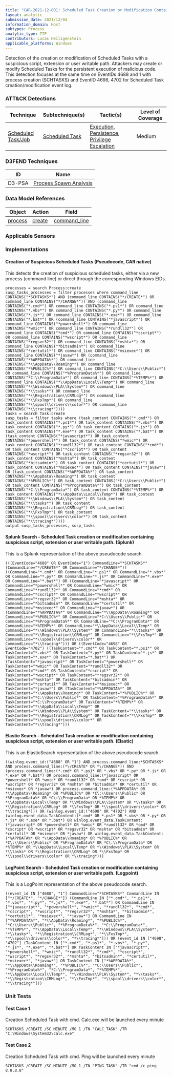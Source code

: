 ```yaml
---
title: "CAR-2021-12-001: Scheduled Task Creation or Modification Containing Suspicious Scripts, Extensions or User Writable Paths"
layout: analytic
submission_date: 2021/12/04
information_domain: Host
subtypes: Process
analytic_type: TTP
contributors: Lucas Heiligenstein
applicable_platforms: Windows
---
```


Detection of the creation or modification of Scheduled Tasks with a suspicious script, extension or user writable path. Attackers may create or modify Scheduled Tasks for the persistent execution of malicious code. This detection focuses at the same time on EventIDs 4688 and 1 with process creation (SCHTASKS) and EventID 4698, 4702 for Scheduled Task creation/modification event log.


### ATT&CK Detections

|Technique|Subtechnique(s)|Tactic(s)|Level of Coverage|
|---|---|---|---|
|[Scheduled Task/Job](https://attack.mitre.org/techniques/T1053/)|[Scheduled Task](https://attack.mitre.org/techniques/T1053/005/)|[Execution](https://attack.mitre.org/tactics/TA0002/), [Persistence](https://attack.mitre.org/tactics/TA0003/), [Privilege Escalation](https://attack.mitre.org/tactics/TA0004/)|Medium|


### D3FEND Techniques

|ID|Name|
|---|---| 
|D3-PSA | [Process Spawn Analysis](https://d3fend.mitre.org/technique/d3f:ProcessSpawnAnalysis)| 



### Data Model References

|Object|Action|Field|
|---|---|---|
|[process](/data_model/process) | [create](/data_model/process#create) | [command_line](/data_model/process#command_line) |



### Applicable Sensors


### Implementations

#### Creation of Suspicious Scheduled Tasks (Pseudocode, CAR native)


This detects the creation of suspicious scheduled tasks, either via a new process (command line) or direct through the corresponding Windows EIDs.


```
processes = search Process:create
susp_tasks_processes = filter processes where command_line CONTAINS("*SCHTASKS*") AND (command_line CONTAINS("*/CREATE*") OR command_line CONTAINS("*/CHANGE*")) AND (command_line CONTAINS("*.cmd*") OR command_line CONTAINS("*.ps1*") OR command_line CONTAINS("*.vbs*") OR command_line CONTAINS("*.py*") OR command_line CONTAINS("*.js*") OR command_line CONTAINS("*.exe*") OR command_line CONTAINS("*.bat*") OR (command_line CONTAINS("*javascript*") OR command_line CONTAINS("*powershell*") OR command_line CONTAINS("*wmic*") OR command_line CONTAINS("*rundll32*") OR command_line CONTAINS("*cmd*") OR command_line CONTAINS("*cscript*") OR command_line CONTAINS("*wscript*") OR command_line CONTAINS("*regsvr32*") OR command_line CONTAINS("*mshta*") OR command_line CONTAINS("*bitsadmin*") OR command_line CONTAINS("*certutil*") OR command_line CONTAINS("*msiexec*") OR command_line CONTAINS("*javaw*") OR (command_line CONTAINS("*%APPDATA%*") OR command_line CONTAINS("*\\AppData\\Roaming*") OR command_line CONTAINS("*%PUBLIC%*") OR command_line CONTAINS("*C:\\Users\\Public*") OR command_line CONTAINS("*%ProgramData%*") OR command_line CONTAINS("*C:\\ProgramData*") OR command_line CONTAINS("*%TEMP%*") OR command_line CONTAINS("*\\AppData\\Local\\Temp*") OR command_line CONTAINS("*\\Windows\\PLA\\System*") OR command_line CONTAINS("*\\tasks*") OR command_line CONTAINS("*\\Registration\\CRMLog*") OR command_line CONTAINS("*\\FxsTmp*") OR command_line CONTAINS("*\\spool\\drivers\\color*") OR command_line CONTAINS("*\\tracing*"))))
tasks = search Task:create
susp_tasks = filter tasks where (task_content CONTAINS("*.cmd*") OR task_content CONTAINS("*.ps1*") OR task_content CONTAINS("*.vbs*") OR task_content CONTAINS("*.py*") OR task_content CONTAINS("*.js*") OR task_content CONTAINS("*.exe*") OR task_content CONTAINS("*.bat*") OR (task_content CONTAINS("*javascript*") OR task_content CONTAINS("*powershell*") OR task_content CONTAINS("*wmic*") OR task_content CONTAINS("*rundll32*") OR task_content CONTAINS("*cmd*") OR task_content CONTAINS("*cscript*") OR task_content CONTAINS("*wscript*") OR task_content CONTAINS("*regsvr32*") OR task_content CONTAINS("*mshta*") OR task_content CONTAINS("*bitsadmin*") OR task_content CONTAINS("*certutil*") OR task_content CONTAINS("*msiexec*") OR task_content CONTAINS("*javaw*") OR (task_content CONTAINS("*%APPDATA%*") OR task_content CONTAINS("*\\AppData\\Roaming*") OR task_content CONTAINS("*%PUBLIC%*") OR task_content CONTAINS("*C:\\Users\\Public*") OR task_content CONTAINS("*%ProgramData%*") OR task_content CONTAINS("*C:\\ProgramData*") OR task_content CONTAINS("*%TEMP%*") OR task_content CONTAINS("*\\AppData\\Local\\Temp*") OR task_content CONTAINS("*\\Windows\\PLA\\System*") OR task_content CONTAINS("*\\tasks*") OR task_content CONTAINS("*\\Registration\\CRMLog*") OR task_content CONTAINS("*\\FxsTmp*") OR task_content CONTAINS("*\\spool\\drivers\\color*") OR task_content CONTAINS("*\\tracing*"))))
output susp_tasks_processes, susp_tasks
```


#### Splunk Search - Scheduled Task creation or modification containing suspicious script, extension or user writable path. (Splunk)


This is a Splunk representation of the above pseudocode search.


```
(((EventCode="4688" OR EventCode="1") CommandLine="*SCHTASKS*" (CommandLine="*/CREATE*" OR CommandLine="*/CHANGE*")) ((CommandLine="*.cmd*" OR CommandLine="*.ps1*" OR CommandLine="*.vbs*" OR CommandLine="*.py*" OR CommandLine="*.js*" OR CommandLine="*.exe*" OR CommandLine="*.bat*") OR (CommandLine="*javascript*" OR CommandLine="*powershell*" OR CommandLine="*wmic*" OR CommandLine="*rundll32*" OR CommandLine="*cmd*" OR CommandLine="*cscript*" OR CommandLine="*wscript*" OR CommandLine="*regsvr32*" OR CommandLine="*mshta*" OR CommandLine="*bitsadmin*" OR CommandLine="*certutil*" OR CommandLine="*msiexec*" OR CommandLine="*javaw*") OR (CommandLine="*%APPDATA%*" OR CommandLine="*\\AppData\\Roaming*" OR CommandLine="*%PUBLIC%*" OR CommandLine="*C:\\Users\\Public*" OR CommandLine="*%ProgramData%*" OR CommandLine="*C:\\ProgramData*" OR CommandLine="*%TEMP%*" OR CommandLine="*\\AppData\\Local\\Temp*" OR CommandLine="*\\Windows\\PLA\\System*" OR CommandLine="*\\tasks*" OR CommandLine="*\\Registration\\CRMLog*" OR CommandLine="*\\FxsTmp*" OR CommandLine="*\\spool\\drivers\\color*" OR CommandLine="*\\tracing*"))) OR ((EventCode="4698" OR EventCode="4702") ((TaskContent="*.cmd*" OR TaskContent="*.ps1*" OR TaskContent="*.vbs*" OR TaskContent="*.py*" OR TaskContent="*.js*" OR TaskContent="*.exe*" OR TaskContent="*.bat*") OR (TaskContent="*javascript*" OR TaskContent="*powershell*" OR TaskContent="*wmic*" OR TaskContent="*rundll32*" OR TaskContent="*cmd*" OR TaskContent="*cscript*" OR TaskContent="*wscript*" OR TaskContent="*regsvr32*" OR TaskContent="*mshta*" OR TaskContent="*bitsadmin*" OR TaskContent="*certutil*" OR TaskContent="*msiexec*" OR TaskContent="*javaw*") OR (TaskContent="*%APPDATA%*" OR TaskContent="*\\AppData\\Roaming*" OR TaskContent="*%PUBLIC%*" OR TaskContent="*C:\\Users\\Public*" OR TaskContent="*%ProgramData%*" OR TaskContent="*C:\\ProgramData*" OR TaskContent="*%TEMP%*" OR TaskContent="*\\AppData\\Local\\Temp*" OR TaskContent="*\\Windows\\PLA\\System*" OR TaskContent="*\\tasks*" OR TaskContent="*\\Registration\\CRMLog*" OR TaskContent="*\\FxsTmp*" OR TaskContent="*\\spool\\drivers\\color*" OR TaskContent="*\\tracing*")))
```


#### Elastic Search - Scheduled Task creation or modification containing suspicious script, extension or user writable path. (Elastic)


This is an ElasticSearch representation of the above pseudocode search.


```
((winlog.event_id:("4688" OR "1") AND process.command_line:*SCHTASKS* AND process.command_line:(*\/CREATE* OR *\/CHANGE*)) AND (process.command_line:(*.cmd* OR *.ps1* OR *.vbs* OR *.py* OR *.js* OR *.exe* OR *.bat*) OR process.command_line:(*javascript* OR *powershell* OR *wmic* OR *rundll32* OR *cmd* OR *cscript* OR *wscript* OR *regsvr32* OR *mshta* OR *bitsadmin* OR *certutil* OR *msiexec* OR *javaw*) OR process.command_line:(*%APPDATA%* OR *\\AppData\\Roaming* OR *%PUBLIC%* OR *C\:\\Users\\Public* OR *%ProgramData%* OR *C\:\\ProgramData* OR *%TEMP%* OR *\\AppData\\Local\\Temp* OR *\\Windows\\PLA\\System* OR *\\tasks* OR *\\Registration\\CRMLog* OR *\\FxsTmp* OR *\\spool\\drivers\\color* OR *\\tracing*))) OR (winlog.event_id:("4698" OR "4702") AND (winlog.event_data.TaskContent:(*.cmd* OR *.ps1* OR *.vbs* OR *.py* OR *.js* OR *.exe* OR *.bat*) OR winlog.event_data.TaskContent:(*javascript* OR *powershell* OR *wmic* OR *rundll32* OR *cmd* OR *cscript* OR *wscript* OR *regsvr32* OR *mshta* OR *bitsadmin* OR *certutil* OR *msiexec* OR *javaw*) OR winlog.event_data.TaskContent:(*%APPDATA%* OR *\\AppData\\Roaming* OR *%PUBLIC%* OR *C\:\\Users\\Public* OR *%ProgramData%* OR *C\:\\ProgramData* OR *%TEMP%* OR *\\AppData\\Local\\Temp* OR *\\Windows\\PLA\\System* OR *\\tasks* OR *\\Registration\\CRMLog* OR *\\FxsTmp* OR *\\spool\\drivers\\color* OR *\\tracing*)))
```


#### LogPoint Search - Scheduled Task creation or modification containing suspicious script, extension or user writable path. (Logpoint)


This is a LogPoint representation of the above pseudocode search.


```
((event_id IN ["4688", "1"] CommandLine="*SCHTASKS*" CommandLine IN ["*/CREATE*", "*/CHANGE*"]) (CommandLine IN ["*.cmd*", "*.ps1*", "*.vbs*", "*.py*", "*.js*", "*.exe*", "*.bat*"] OR CommandLine IN ["*javascript*", "*powershell*", "*wmic*", "*rundll32*", "*cmd*", "*cscript*", "*wscript*", "*regsvr32*", "*mshta*", "*bitsadmin*", "*certutil*", "*msiexec*", "*javaw*"] OR CommandLine IN ["*%APPDATA%*", "*\\AppData\\Roaming*", "*%PUBLIC%*", "*C:\\Users\\Public*", "*%ProgramData%*", "*C:\\ProgramData*", "*%TEMP%*", "*\\AppData\\Local\\Temp*", "*\\Windows\\PLA\\System*", "*\\tasks*", "*\\Registration\\CRMLog*", "*\\FxsTmp*", "*\\spool\\drivers\\color*", "*\\tracing*"])) OR (event_id IN ["4698", "4702"] (TaskContent IN ["*.cmd*", "*.ps1*", "*.vbs*", "*.py*", "*.js*", "*.exe*", "*.bat*"] OR TaskContent IN ["*javascript*", "*powershell*", "*wmic*", "*rundll32*", "*cmd*", "*cscript*", "*wscript*", "*regsvr32*", "*mshta*", "*bitsadmin*", "*certutil*", "*msiexec*", "*javaw*"] OR TaskContent IN ["*%APPDATA%*", "*\\AppData\\Roaming*", "*%PUBLIC%*", "*C:\\Users\\Public*", "*%ProgramData%*", "*C:\\ProgramData*", "*%TEMP%*", "*\\AppData\\Local\\Temp*", "*\\Windows\\PLA\\System*", "*\\tasks*", "*\\Registration\\CRMLog*", "*\\FxsTmp*", "*\\spool\\drivers\\color*", "*\\tracing*"]))
```



### Unit Tests

#### Test Case 1

Creation Scheduled Task with cmd. Calc.exe will be launched every minute

```
SCHTASKS /CREATE /SC MINUTE /MO 1 /TN "CALC_TASK" /TR "C:\Windows\System32\calc.exe"
```

#### Test Case 2

Creation Scheduled Task with cmd. Ping will be launched every minute

```
SCHTASKS /CREATE /SC MINUTE /MO 1 /TN "PING_TASK" /TR "cmd /c ping 8.8.8.8"
```



